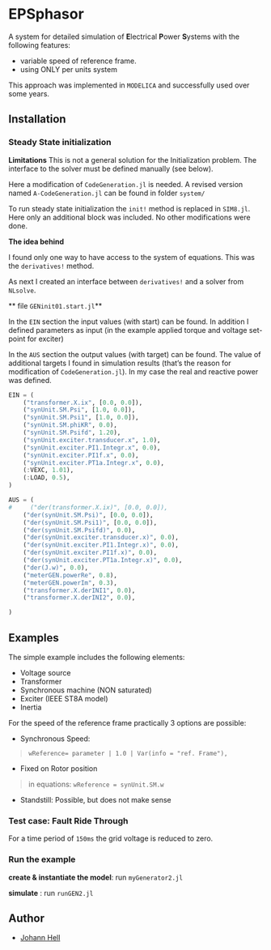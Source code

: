﻿
# EPSphasor

A system for detailed simulation of **E**lectrical **P**ower **S**ystems with the following features:

* variable speed of reference frame. 
* using ONLY per units system

This approach was implemented in `MODELICA` and successfully used over some years.

## Installation

### Steady State initialization

**Limitations** This is not a general solution for the Initialization problem. The interface to the solver must be defined manually (see below).

Here a modification of `CodeGeneration.jl` is needed. A revised version named `A-CodeGeneration.jl` can be found in folder `system/`

To run steady state initialization the `init!` method is replaced in `SIM8.jl`.
Here only an additional block was included. No other modifications were done.

**The idea behind**

I found only one way to have access to the system of equations. This was the `derivatives!` method. 

As next I created an interface between `derivatives!` and a solver from `NLsolve`.

** file `GENinit01.start.jl`**

In the `EIN` section the input values (with start) can be found. In addition I defined parameters as input (in the example applied torque and voltage set-point for exciter)

In the `AUS` section the output values (with target) can be found. The value of additional targets I found in simulation results (that’s the reason for modification of `CodeGeneration.jl`). In my case the real and reactive power was defined.


```julia
EIN = (
    ("transformer.X.ix", [0.0, 0.0]),
    ("synUnit.SM.Psi", [1.0, 0.0]),
    ("synUnit.SM.Psi1", [1.0, 0.0]),
    ("synUnit.SM.phiKR", 0.0), 
    ("synUnit.SM.Psifd", 1.20), 
    ("synUnit.exciter.transducer.x", 1.0), 
    ("synUnit.exciter.PI1.Integr.x", 0.0), 
    ("synUnit.exciter.PI1f.x", 0.0), 
    ("synUnit.exciter.PT1a.Integr.x", 0.0),
    (:VEXC, 1.01),
    (:LOAD, 0.5),
)

AUS = (
#     ("der(transformer.X.ix)", [0.0, 0.0]),
    ("der(synUnit.SM.Psi)", [0.0, 0.0]),
    ("der(synUnit.SM.Psi1)", [0.0, 0.0]),
    ("der(synUnit.SM.Psifd)", 0.0),
    ("der(synUnit.exciter.transducer.x)", 0.0), 
    ("der(synUnit.exciter.PI1.Integr.x)", 0.0), 
    ("der(synUnit.exciter.PI1f.x)", 0.0), 
    ("der(synUnit.exciter.PT1a.Integr.x)", 0.0),
    ("der(J.w)", 0.0),
    ("meterGEN.powerRe", 0.8),
    ("meterGEN.powerIm", 0.3),
    ("transformer.X.derINI1", 0.0),
    ("transformer.X.derINI2", 0.0),

)

```


## Examples
The simple example includes the following elements:

* Voltage source
* Transformer
* Synchronous machine (NON saturated)
* Exciter (IEEE ST8A model)
* Inertia

For the speed of the reference frame practically 3 options are possible:

* Synchronous Speed:
> `wReference= parameter | 1.0 | Var(info = "ref. Frame"),`

* Fixed on Rotor position
> in equations: `wReference = synUnit.SM.w`

* Standstill: Possible, but does not make sense



### Test case: Fault Ride Through

For a time period of `150ms` the grid voltage is reduced to zero.



### Run the example

**create & instantiate the model**: run `myGenerator2.jl`

**simulate** : run `runGEN2.jl`

## Author

- [Johann Hell](mailto:hans.hell@gmx.at)
